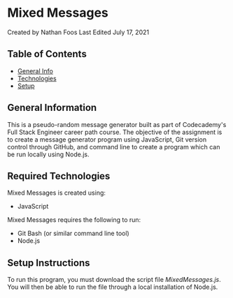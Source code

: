 # Mixed Messages
Created by Nathan Foos
Last Edited July 17, 2021

## Table of Contents
- [General Info](#general-information)
- [Technologies](#required-technologies)
- [Setup](#setup-instructions)

## General Information
This is a pseudo-random message generator built as part of Codecademy's Full Stack Engineer career path course. The objective of the assignment is to create a message generator program using JavaScript, Git version control through GitHub, and command line to create a program which can be run locally using Node.js.

## Required Technologies
Mixed Messages is created using:
- JavaScript

Mixed Messages requires the following to run:
- Git Bash (or similar command line tool)
- Node.js

## Setup Instructions
To run this program, you must download the script file *MixedMessages.js*. You will then be able to run the file through a local installation of Node.js.